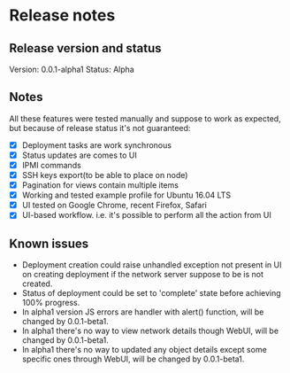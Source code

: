 # Release notes
## Release version and status

Version: 0.0.1-alpha1
Status: Alpha

## Notes
All these features were tested manually and suppose to work as expected, but
because of release status it's not guaranteed:

- [X] Deployment tasks are work synchronous
- [X] Status updates are comes to UI
- [X] IPMI commands
- [X] SSH keys export(to be able to place on node)
- [X] Pagination for views contain multiple items
- [X] Working and tested example profile for Ubuntu 16.04 LTS
- [X] UI tested on Google Chrome, recent Firefox, Safari
- [X] UI-based workflow. i.e. it's possible to perform all the action from UI

## Known issues

- Deployment creation could raise unhandled exception not present in UI on
    creating deployment if the network server suppose to be is not created.
- Status of deployment could be set to 'complete' state before achieving 100%
    progress.
- In alpha1 version JS errors are handler with alert() function, will be changed
    by 0.0.1-beta1.
- In alpha1 there's no way to view network details though WebUI, will be changed
    by 0.0.1-beta1.
- In alpha1 there's no way to updated any object details except some specific
    ones through WebUI, will be changed by 0.0.1-beta1.
